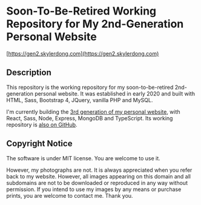 # Soon-To-Be-Retired Working Repository for My 2nd-Generation Personal Website

[https://gen2.skylerdong.com](https://gen2.skylerdong.com)

## Description

This repository is the working repository for my soon-to-be-retired 2nd-generation personal website. It was established in early 2020 and built with HTML, Sass, Bootstrap 4, JQuery, vanilla PHP and MySQL.

I&apos;m currently building the [3rd generation of my personal website](https://skylerdong.com), with React, Sass, Node, Express, MongoDB and TypeScript. Its working repository is [also on GitHub](https://github.com/dongskyler/skylerdong.com-gen3).

## Copyright Notice

The software is under MIT license. You are welcome to use it. 

However, my photographs are not. It is always appreciated when you
refer back to my website. However, all images appearing on this
domain and all subdomains are not to be downloaded or reproduced in
any way without permission. If you intend to use my images by any
means or purchase prints, you are welcome to contact me. Thank you.
